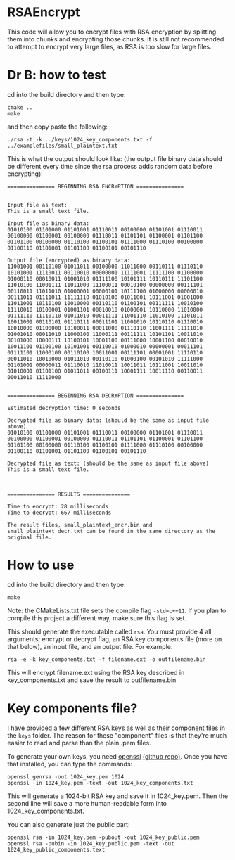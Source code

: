 # RSAEncrypt

This code will allow you to encrypt files with RSA encryption by splitting them into chunks and encrypting those chunks.
It is still not recommended to attempt to encrypt very large files, as RSA is too slow for large files.

Dr B: how to test
======================

cd into the build directory and then type:

```
cmake ..
make
```

and then copy paste the following:

```
./rsa -t -k ../keys/1024_key_components.txt -f ../examplefiles/small_plaintext.txt 
```

This is what the output should look like: (the output file binary data should be different every time since the rsa process adds random data before encrypting):

```
=============== BEGINNING RSA ENCRYPTION ===============


Input file as text:
This is a small text file.

Input file as binary data:
01010100 01101000 01101001 01110011 00100000 01101001 01110011 00100000 01100001 00100000 01110011 01101101 01100001 01101100 01101100 00100000 01110100 01100101 01111000 01110100 00100000 01100110 01101001 01101100 01100101 00101110 

Output file (encrypted) as binary data:
11001001 00110100 01011011 00100000 11011000 00110111 01110110 10101001 11110011 00110010 00000001 11111001 11111100 01100000 01000110 00010011 01001010 01111100 10101111 10110111 11101100 11010100 11001111 11011000 11100011 00010100 00000000 00111101 00110011 11011010 01000001 00000101 10111100 01000000 00000010 00111011 01111011 11111110 01010100 01011001 10111001 01001000 11011001 10110100 10010000 00110110 01100101 00111111 10010100 11110010 10100001 01001101 00010010 01000001 10110000 11010000 01111110 11110110 01011010 00011111 11001110 11010100 11101011 10011001 00110101 01110111 00011101 11001010 10110110 01110010 10010000 01100000 10100011 00011000 01110110 11001111 11111010 01001010 00011010 11000100 11000111 00111111 10101101 10011010 00101000 10000111 10100101 10001100 00111000 10001100 00010010 10011101 01100100 10101001 00110010 01000010 00000001 00011101 01111101 11000100 00110100 10011001 00111101 00001001 11110110 00011010 10010000 01011010 00110110 01000100 00101010 11111000 01101001 00000011 01110010 11010011 10011011 10111001 10011010 01010001 01101100 01011011 00100111 10001111 10011110 00110011 00011010 11110000 


=============== BEGINNING RSA DECRYPTION ===============

Estimated decryption time: 0 seconds

Decrypted file as binary data: (should be the same as input file above)
01010100 01101000 01101001 01110011 00100000 01101001 01110011 00100000 01100001 00100000 01110011 01101101 01100001 01101100 01101100 00100000 01110100 01100101 01111000 01110100 00100000 01100110 01101001 01101100 01100101 00101110 

Decrypted file as text: (should be the same as input file above)
This is a small text file.



=============== RESULTS ===============

Time to encrypt: 28 milliseconds
Time to decrypt: 667 milliseconds

The result files, small_plaintext_encr.bin and small_plaintext_decr.txt can be found in the same directory as the original file.
```



How to use
======================

cd into the build directory and then type:

```
make
```

Note: the CMakeLists.txt file sets the compile flag `-std=c++11`.  If you plan to compile this project a different way, make sure this flag is set.

This should generate the executable called `rsa`.  You must provide 4 all arguments; encrypt or decrypt flag, an RSA key components file (more on that below), an input file, and an output file. For example:
```
rsa -e -k key_components.txt -f filename.ext -o outfilename.bin
```
This will encrypt filename.ext using the RSA key described in key_components.txt and save the result to outfilename.bin

Key components file?
======================

I have provided a few different RSA keys as well as their component files in the `keys` folder.  The reason for these "component" files is that they're much easier to read and parse than the plain .pem files.

To generate your own keys, you need [openssl](https://www.openssl.org/) [(github repo)](https://github.com/openssl/openssl).
Once you have that installed, you can type the commands:
```
openssl genrsa -out 1024_key.pem 1024
openssl -in 1024_key.pem -text -out 1024_key_components.txt
```

This will generate a 1024-bit RSA key and save it in 1024_key.pem.
Then the second line will save a more human-readable form into 1024_key_components.txt.

You can also generate just the public part:
```
openssl rsa -in 1024_key.pem -pubout -out 1024_key_public.pem
openssl rsa -pubin -in 1024_key_public.pem -text -out 1024_key_public_components.text
```
